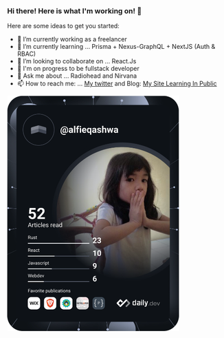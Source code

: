 ### Hi there! Here is what I'm working on! 👋


Here are some ideas to get you started:

- 🔭 I’m currently working as a freelancer
- 🌱 I’m currently learning ... Prisma + Nexus-GraphQL + NextJS (Auth & RBAC)
- 👯 I’m looking to collaborate on ... React.Js
- 🤔 I'm on progress to be fullstack developer
- 💬 Ask me about ... Radiohead and Nirvana
- 📫 How to reach me: ... [My twitter](https://twitter.com/alfieqashwa) and Blog: [My Site Learning In Public](https://www.alfieqashwa.me)


<a href="https:/me-alfieqashwa.vercel.app"><img src="https://github.com/alfieqashwa/alfieqashwa/blob/master/devcard.svg" width="400" alt="Alfie Qashwa's Dev Card"/></a>
